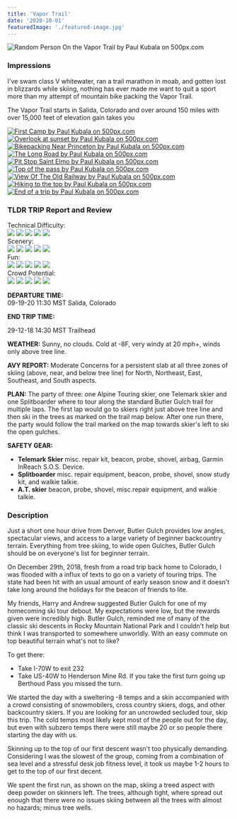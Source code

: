 ```yaml
---
title: 'Vapor Trail'
date: '2020-10-01'
featuredImage: './featured-image.jpg'
---
```


<!--Landscape-->
<div class='picture-container cover'>
   <img src='https://drscdn.500px.org/photo/1024510347/m%3D900/v2?sig=4acdeabfd6db695c021e28a48984f8e424786e32dbccd1d9c89c51b1b6925bc7' alt='Random Person On the Vapor Trail by Paul Kubala on 500px.com' />
</div>

<h3>Impressions</h3>
<p>
   I've swam class V whitewater, ran a trail marathon in moab, and gotten lost in blizzards while skiing, nothing has ever made me want to quit a sport more than my attempt of mountain bike packing the Vapor Trail.
</p>

<p>
   The Vapor Trail starts in Salida, Colorado and over around 150 miles with over 15,000 feet of elevation gain takes you
</p>

<!-- First Camp-->
<div class='picture-container'>
   <a href='https://500px.com/photo/1024912080/first-camp-by-paul-kubala' alt='First Camp by Paul Kubala on 500px.com'>
     <img src='https://drscdn.500px.org/photo/1024912080/m%3D900/v2?sig=baea2851fc70893a52ae53320a68496cac1376f5c3b760297b3919ee4094591d' alt='First Camp by Paul Kubala on 500px.com' />
   </a>
</div>
<!-- Before First Camp -->
<div class='picture-container'>
<a href='https://500px.com/photo/1024912082/overlook-at-sunset-by-paul-kubala' alt='Overlook at sunset by Paul Kubala on 500px.com'>
  <img src='https://drscdn.500px.org/photo/1024912082/m%3D900/v2?sig=bbe01eb9924372cd255b87a7226d5776c16c61057ff3c07e151c97333efeaf60' alt='Overlook at sunset by Paul Kubala on 500px.com' />
</a>
</div>
<!-- View Of Princeton -->
<div class='picture-container'>
   <a href='https://500px.com/photo/1024510326/bikepacking-near-princeton-by-paul-kubala' alt='Bikepacking Near Princeton by Paul Kubala on 500px.com'>
     <img src='https://drscdn.500px.org/photo/1024510326/m%3D900/v2?sig=bbfac54f76dd911c8402fdfd2fab47db56ebe02cb3739f202bd635f04e4cdaaa' alt='Bikepacking Near Princeton by Paul Kubala on 500px.com' />
   </a>
</div>
<!-- Long Road -->
<div class='picture-container'>
<a href='https://500px.com/photo/1024510354/the-long-road-by-paul-kubala' alt='The Long Road by Paul Kubala on 500px.com'>
  <img src='https://drscdn.500px.org/photo/1024510354/m%3D900/v2?sig=48cba16f32bf65685ea52cbadcbb531465ccd58ab2f1aa1074e6ddb8a63a41f5' alt='The Long Road by Paul Kubala on 500px.com' />
</a>
</div>
<!-- Saint Elmo -->
<div class='picture-container'>
   <a href='https://500px.com/photo/1024912088/pit-stop-saint-elmo-by-paul-kubala' alt='Pit Stop Saint Elmo by Paul Kubala on 500px.com'>
     <img src='https://drscdn.500px.org/photo/1024912088/m%3D900/v2?sig=114fa0edcd18db9c23ee07e81e5894b3415aae42fb0292d78b6d169231964124' alt='Pit Stop Saint Elmo by Paul Kubala on 500px.com' />
   </a>
</div>
<!-- Top of Pass -->
<div class='picture-container'>
<a href='https://500px.com/photo/1024912081/top-of-the-pass-by-paul-kubala' alt='Top of the pass by Paul Kubala on 500px.com'>
  <img src='https://drscdn.500px.org/photo/1024912081/m%3D900/v2?sig=d9ad901aa789fefc3304339c13430fef29b5b8c35c9386d67746415b68986678' alt='Top of the pass by Paul Kubala on 500px.com' />
</a>
</div>
<!-- Old Railway -->
<div class='picture-container'>
<a href='https://500px.com/photo/1024511366/view-of-the-old-railway-by-paul-kubala' alt='View Of The Old Railway by Paul Kubala on 500px.com'>
  <img src='https://drscdn.500px.org/photo/1024511366/m%3D900/v2?sig=c25d5f5b55ec02681b141bbdcddb98c699a8f86835e1a9dbe778cb11d81f8fad' alt='View Of The Old Railway by Paul Kubala on 500px.com' />
</a>
</div>
<!-- Dude Hiking -->
<div class='picture-container'>
<a href='https://500px.com/photo/1024912083/hiking-to-the-top-by-paul-kubala' alt='Hiking to the top by Paul Kubala on 500px.com'>
  <img src='https://drscdn.500px.org/photo/1024912083/m%3D900/v2?sig=3664889e66973844b01b0ee577bca07d821021404bb5b8c259f7a8a092c0ac89' alt='Hiking to the top by Paul Kubala on 500px.com' />
</a>
</div>

<!-- End  -->
<div class='picture-container'>
<a href='https://500px.com/photo/1024510343/end-of-a-trip-by-paul-kubala' alt='End of a trip by Paul Kubala on 500px.com'>
  <img src='https://drscdn.500px.org/photo/1024510343/m%3D900/v2?sig=dec88f352f7c4194d8db67dbb765749562567e92679bd235384acdc2d3787e26' alt='End of a trip by Paul Kubala on 500px.com' />
</a>
</div>

<!-- Trip Report -->
<h3>TLDR TRIP Report and Review</h3>

<div class="ratting-grid">
 <div class="col">
   Technical Difficulty:
 </div>
 <div class="col">
   <img src="https://i.imgur.com/BbRJqcu.png" />
   <img src="https://i.imgur.com/BbRJqcu.png" />
   <img src="https://i.imgur.com/BbRJqcu.png" />
   <img src="https://i.imgur.com/YG99sE7.png" />
   <img src="https://i.imgur.com/YG99sE7.png" />
 </div>
</div>

<div class="ratting-grid">
 <div class="col">
 Scenery:
 </div>
 <div class="col">
   <img src="https://i.imgur.com/BbRJqcu.png" />
   <img src="https://i.imgur.com/BbRJqcu.png" />
   <img src="https://i.imgur.com/BbRJqcu.png" />
   <img src="https://i.imgur.com/BbRJqcu.png" />
   <img src="https://i.imgur.com/BbRJqcu.png" />
 </div>
</div>

<div class="ratting-grid">
 <div class="col">
   Fun:
 </div>
 <div class="col">
   <img src="https://i.imgur.com/BbRJqcu.png" />
   <img src="https://i.imgur.com/BbRJqcu.png" />
   <img src="https://i.imgur.com/BbRJqcu.png" />
   <img src="https://i.imgur.com/BbRJqcu.png" />
   <img src="https://i.imgur.com/YG99sE7.png" />
 </div>
</div>

<div class="ratting-grid">
 <div class="col">
 Crowd Potential:
 </div>
 <div class="col">
   <img src="https://i.imgur.com/BbRJqcu.png" />
   <img src="https://i.imgur.com/BbRJqcu.png" />
   <img src="https://i.imgur.com/YG99sE7.png" />
   <img src="https://i.imgur.com/YG99sE7.png" />
   <img src="https://i.imgur.com/YG99sE7.png" />
 </div>
</div>

<div class="chunk">

**DEPARTURE TIME:**  
09-19-20 11:30 MST Salida, Colorado

</div>

<div class="chunk">

**END TRIP TIME:**

29-12-18 14:30 MST Trailhead

</div>
<div class="chunk">

**WEATHER:** Sunny, no clouds. Cold at -8F, very windy at 20 mph+, winds only above tree line.

</div>

<div class="chunk">

**AVY REPORT:** Moderate Concerns for a persistent slab at all three zones of skiing (above, near, and below tree line) for North, Northeast, East, Southeast, and South aspects.

</div>
<div class="chunk">

**PLAN:** The party of three: one Alpine Touring skier, one Telemark skier and one Splitboarder where to tour along the standard Butler Gulch trail for multiple laps. The first lap would go to skiers right just above tree line and then ski in the trees as marked on the trail map below. After one run there, the party would follow the trail marked on the map towards skier's left to ski the open gulches.

</div>

<div class="chunk">

**SAFETY GEAR:**

- **Telemark Skier** misc. repair kit, beacon, probe, shovel, airbag, Garmin InReach S.O.S. Device.
- **Splitboarder** misc. repair equipment, beacon, probe, shovel, snow study kit, and walkie talkie.
- **A.T. skier** beacon, probe, shovel, misc.repair equipment, and walkie talkie.
    </div>
    <div class="topo-map">
    </div>

<h3>Description</h3>
Just a short one hour drive from Denver, Butler Gulch provides low angles, spectacular views, and access to a large variety of beginner backcountry terrain. Everything from tree skiing, to wide open Gulches, Butler Gulch should be on everyone's list for beginner terrain.

On December 29th, 2018, fresh from a road trip back home to Colorado, I was flooded with a influx of texts to go on a variety of touring trips. The state had been hit with an usual amount of early season snow and it doesn't take long around the holidays for the beacon of friends to lite.

My friends, Harry and Andrew suggested Butler Gulch for one of my homecoming ski tour debout. My expectations were low, but the rewards given were incredibly high. Butler Gulch, reminded me of many of the classic ski descents in Rocky Mountain National Park and I couldn't help but think I was transported to somewhere unworldly. With an easy commute on top beautiful terrain what's not to like?

To get there:

- Take I-70W to exit 232
- Take US-40W to Henderson Mine Rd. If you take the first turn going up Berthoud Pass you missed the turn.

We started the day with a sweltering -8 temps and a skin accompanied with a crowd consisting of snowmobilers, cross country skiers, dogs, and other backcountry skiers. If you are looking for an uncrowded secluded tour, skip this trip. The cold temps most likely kept most of the people out for the day, but even with subzero temps there were still maybe 20 or so people there starting the day with us.

Skinning up to the top of our first descent wasn't too physically demanding. Considering I was the slowest of the group, coming from a combination of sea level and a stressful desk job fitness level, it took us maybe 1-2 hours to get to the top of our first decent.

We spent the first run, as shown on the map, skiing a treed aspect with deep powder on skinners left. The trees, although tight, where spread out enough that there were no issues skiing between all the trees with almost no hazards; minus tree wells.
